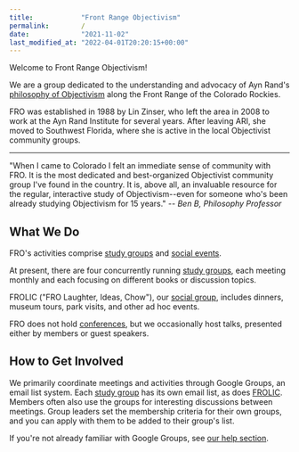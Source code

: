 ```yaml
---
title:            "Front Range Objectivism"
permalink:        /
date:             "2021-11-02"
last_modified_at: "2022-04-01T20:20:15+00:00"
---
```


Welcome to Front Range Objectivism!

We are a group dedicated to the understanding and advocacy of Ayn Rand's [philosophy of Objectivism](/fro/resources/#objectivism) along the Front Range of the Colorado Rockies.

FRO was established in 1988 by Lin Zinser, who left the area in 2008 to work at the Ayn Rand Institute for several years. After leaving ARI, she moved to Southwest Florida, where she is active in the local Objectivist community groups.

----

"When I came to Colorado I felt an immediate sense of community with FRO. It is the most dedicated and best-organized Objectivist community group I've found in the country. It is, above all, an invaluable resource for the regular, interactive study of Objectivism--even for someone who's been already studying Objectivism for 15 years." _-- Ben B, Philosophy Professor_

## What We Do

FRO's activities comprise [study groups](/fro/study-groups/) and [social events](/fro/social-events/).

At present, there are four concurrently running [study groups](/fro/study-groups/), each meeting monthly and each focusing on different books or discussion topics.

FROLIC ("FRO Laughter, Ideas, Chow"), our [social group](/fro/social-events/), includes dinners, museum tours, park visits, and other ad hoc events.

FRO does not hold [conferences](/fro/resources/#conferences), but we occasionally host talks, presented either by members or guest speakers.

## How to Get Involved

We primarily coordinate meetings and activities through Google Groups, an email list system. Each [study group](/fro/study-groups/) has its own email list, as does [FROLIC](/fro/social-events/). Members often also use the groups for interesting discussions between meetings. Group leaders set the membership criteria for their own groups, and you can apply with them to be added to their group's list.

If you're not already familiar with Google Groups, see [our help section](/fro/help/#google-groups).
